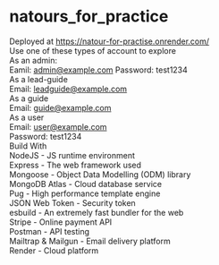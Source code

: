 ﻿# natours_for_practice
Deployed at https://natour-for-practise.onrender.com/  
Use one of these types of account to explore  
As an admin:  
Eamil: admin@example.com 
Password: test1234  
As a lead-guide  
Email: leadguide@example.com  
As a guide  
Email: guide@example.com  
As a user  
Email: user@example.com  
Password: test1234  
Build With  
NodeJS - JS runtime environment  
Express - The web framework used  
Mongoose - Object Data Modelling (ODM) library  
MongoDB Atlas - Cloud database service  
Pug - High performance template engine  
JSON Web Token - Security token  
esbuild - An extremely fast bundler for the web  
Stripe - Online payment API  
Postman - API testing  
Mailtrap & Mailgun - Email delivery platform  
Render - Cloud platform  

